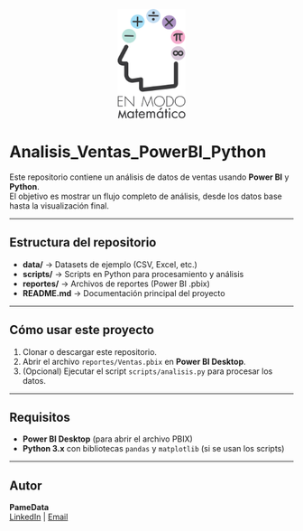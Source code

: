 <p align="center">
  <img src="logo.png" alt="PameData Logo" width="120"/>
</p>

# Analisis_Ventas_PowerBI_Python

Este repositorio contiene un análisis de datos de ventas usando **Power BI** y **Python**.  
El objetivo es mostrar un flujo completo de análisis, desde los datos base hasta la visualización final.

---

## Estructura del repositorio
- **data/** → Datasets de ejemplo (CSV, Excel, etc.)
- **scripts/** → Scripts en Python para procesamiento y análisis
- **reportes/** → Archivos de reportes (Power BI .pbix)
- **README.md** → Documentación principal del proyecto

---

## Cómo usar este proyecto
1. Clonar o descargar este repositorio.
2. Abrir el archivo `reportes/Ventas.pbix` en **Power BI Desktop**.
3. (Opcional) Ejecutar el script `scripts/analisis.py` para procesar los datos.

---

## Requisitos
- **Power BI Desktop** (para abrir el archivo PBIX)
- **Python 3.x** con bibliotecas `pandas` y `matplotlib` (si se usan los scripts)

---

## Autor
**PameData**  
[LinkedIn](https://linkedin.com) | [Email](mailto:pamevrl@outlook.com)
